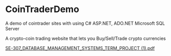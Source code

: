 # CoinTraderDemo
A demo of cointrader sites with using C# ASP.NET, ADO.NET Microsoft SQL Server <br />

A crypto-coin trading website that lets you Buy/Sell/Trade crypto currencies

[SE-307_DATABASE_MANAGEMENT_SYSTEMS_TERM_PROJECT (1).pdf](https://github.com/IOnurI/CoinTraderDemo/files/10518642/SE-307_DATABASE_MANAGEMENT_SYSTEMS_TERM_PROJECT.1.pdf)
